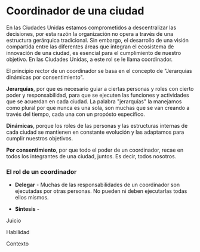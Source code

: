
# Coordinador de una ciudad
En las Ciudades Unidas estamos comprometidos a descentralizar las decisiones, por esta razón la organización no opera a través de una estructura gerárquica tradicional. Sin embargo, el desarrollo de una visión compartida entre las diferentes áreas que integran el ecosistema de innovación de una ciudad, es esencial para el cumplimiento de nuestro objetivo. En las Ciudades Unidas, a este rol se le llama coordinador. 

El principio rector de un coordinador se basa en el concepto de "Jerarquías dinámicas por consentimiento".

**Jerarquías**, por que es necesario guiar a ciertas personas y roles con cierto poder y responsabilidad, para que se ejecuten las funciones y actividades que se acuerdan en cada ciudad. La palabra "jerarquías" la manejamos como plural por que nunca es una sola, son muchas que se van creando a través del tiempo, cada una con un propósto específico.

**Dinámicas**, porque los roles de las personas y las estructuras internas de cada ciudad se mantienen en constante evolución y las adaptamos para cumplir nuestros objetivos. 

**Por consentimiento**, por que todo el poder de un coordinador, recae en todos los integrantes de una ciudad, juntos. Es decir, todos nosotros.

### El rol de un coordinador

* **Delegar** - Muchas de las responsabilidades de un coordinador son ejecutadas por otras personas. No pueden ni deben ejecutarlas todas ellos mismos.

* **Síntesis** - 

Juicio

Habilidad

Contexto
